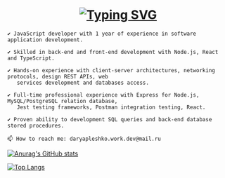<!--
**DaryaPleshko/DaryaPleshko** is a ✨ _special_ ✨ repository because its `README.md` (this file) appears on your GitHub profile.

Here are some ideas to get you started:

- 🔭 I’m currently working on ...
- 🌱 I’m currently learning ...
- 👯 I’m looking to collaborate on ...
- 🤔 I’m looking for help with ...
- 💬 Ask me about ...
- 📫 How to reach me: ...
- 😄 Pronouns: ...
- ⚡ Fun fact: ...
-->

<h1 align="center"><a href="https://git.io/typing-svg"><img src="https://readme-typing-svg.demolab.com?font=Fira+Code&size=24&pause=1000&color=000000&width=435&lines=Hi+there%2C+I'm+Darya" alt="Typing SVG" /></a> 
</h1>

    ✔️ JavaScript developer with 1 year of experience in software application development.
    
    ✔️ Skilled in back-end and front-end development with Node.js, React and TypeScript.

    ✔️ Hands-on experience with client-server architectures, networking protocols, design REST APIs, web
       services development and databases access.

    ✔️ Full-time professional experience with Express for Node.js, MySQL/PostgreSQL relation database,
       Jest testing frameworks, Postman integration testing, React.

    ✔️ Proven ability to development SQL queries and back-end database stored procedures.

    📫 How to reach me: daryapleshko.work.dev@mail.ru

   
[![Anurag's GitHub stats](https://github-readme-stats.vercel.app/api?username=DaryaPleshko&show_icons=true&include_all_commits=true&count_private=true&hide=issues)](https://github.com/anuraghazra/github-readme-stats)

[![Top Langs](https://github-readme-stats.vercel.app/api/top-langs/?username=DaryaPleshko&langs_count=8&layout=compact)](https://github.com/anuraghazra/github-readme-stats)
